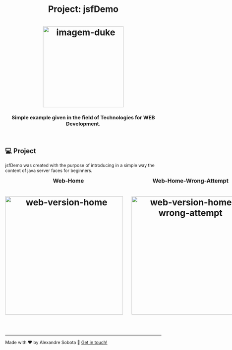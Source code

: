 <h1 align="center">
    Project: jsfDemo
    <h1 align="center">
    <img alt="imagem-duke" title="Imagem Duke" src="../../.github/duke.png" width="260px" />
    </h1>
    <h3 align="center">Simple example given in the field of Technologies for WEB Development.</h3>
</h1>

<br>

## 💻 Project

jsfDemo was created with the purpose of introducing in a simple way the content of java server faces for beginners.

<div style="display: flex">
  <div align="center">
    <strong style="font-size: 18px">Web-Home</strong>
    <h1 align="center" style="margin-right: 28px">
      <img alt="web-version-home" title="Home-web-page" src="../../.github/duke-home.png" width="380px" />
    </h1>
  </div>

  <div align="center">
    <strong style="font-size: 18px">Web-Home-Wrong-Attempt</strong>
    <h1 align="center">
      <img alt="web-version-home-wrong-attempt" title="Home-web-wrong" src="../../.github/duke-wrong.png" width="380px" />
    </h1>
  </div>

  <div align="center">
    <strong style="font-size: 18px">Web-Home-Correct-Attempt</strong>
    <h1 align="center">
      <img alt="web-version-home-correct-attempt" title="Home-web-correct" src="../../.github/duke-correct.png" width="380px" />
    </h1>
  </div>
</div>


<br>
<br>

---

Made with ♥ by Alexandre Sobota :wave: [Get in touch!](https://www.linkedin.com/in/alexandre-sobota)